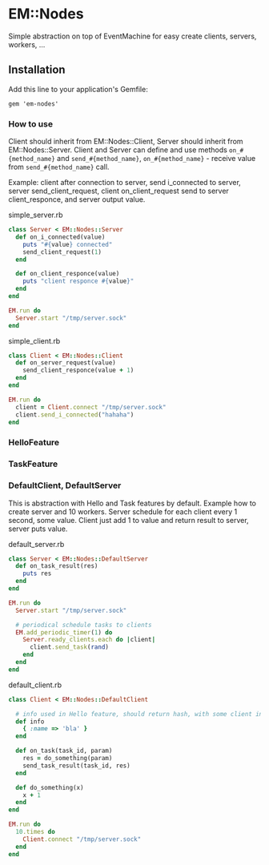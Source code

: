 # EM::Nodes

Simple abstraction on top of EventMachine for easy create clients, servers, workers, ...

## Installation

Add this line to your application's Gemfile:

    gem 'em-nodes'

### How to use

Client should inherit from EM::Nodes::Client, Server should inherit from EM::Nodes::Server.
Client and Server can define and use methods `on_#{method_name}` and `send_#{method_name}`, `on_#{method_name}` - receive value from `send_#{method_name}` call.

Example: client after connection to server, send i_connected to server, server send_client_request, client on_client_request send to server client_responce, and server output value.

simple_server.rb
```ruby
class Server < EM::Nodes::Server
  def on_i_connected(value)
    puts "#{value} connected"
    send_client_request(1)
  end

  def on_client_responce(value)
    puts "client responce #{value}"
  end
end

EM.run do
  Server.start "/tmp/server.sock"
end
```

simple_client.rb
```ruby
class Client < EM::Nodes::Client
  def on_server_request(value)
    send_client_responce(value + 1)
  end
end

EM.run do
  client = Client.connect "/tmp/server.sock"
  client.send_i_connected("hahaha")
end
```

### HelloFeature

### TaskFeature

### DefaultClient, DefaultServer

This is abstraction with Hello and Task features by default. Example how to create server and 10 workers. Server schedule for each client every 1 second, some value. Client just add 1 to value and return result to server, server puts value.

default_server.rb
```ruby
class Server < EM::Nodes::DefaultServer
  def on_task_result(res)
    puts res
  end
end

EM.run do
  Server.start "/tmp/server.sock"

  # periodical schedule tasks to clients
  EM.add_periodic_timer(1) do
    Server.ready_clients.each do |client|
      client.send_task(rand)
    end
  end
end
```

default_client.rb
```ruby
class Client < EM::Nodes::DefaultClient

  # info used in Hello feature, should return hash, with some client info
  def info
    { :name => 'bla' }
  end

  def on_task(task_id, param)
    res = do_something(param)
    send_task_result(task_id, res)
  end

  def do_something(x)
    x + 1
  end
end

EM.run do
  10.times do
    Client.connect "/tmp/server.sock"
  end
end
```

